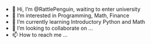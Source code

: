 - 👋 Hi, I’m @RattlePenguin, waiting to enter university
- 👀 I’m interested in Programming, Math, Finance
- 🌱 I’m currently learning Introductory Python and Math
- 💞️ I’m looking to collaborate on ...
- 📫 How to reach me ...

<!---
RattlePenguin/RattlePenguin is a ✨ special ✨ repository because its `README.md` (this file) appears on your GitHub profile.
You can click the Preview link to take a look at your changes.
--->
